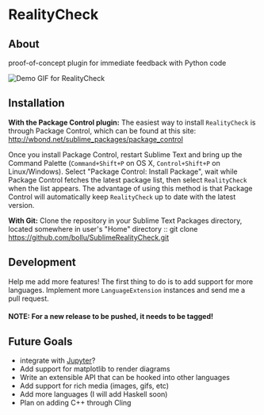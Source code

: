 RealityCheck
=========

## About

proof-of-concept plugin for immediate feedback with Python code

![Demo GIF for RealityCheck](http://i.imgur.com/30DnAYu.gifv)


## Installation
<!-- this is copy-pasted from sublimeCodeIntel. Thanks for the great description! -->

**With the Package Control plugin:** The easiest way to install `RealityCheck` is through Package Control, which can be found at this site: http://wbond.net/sublime_packages/package_control

Once you install Package Control, restart Sublime Text and bring up the Command Palette (``Command+Shift+P`` on OS X, ``Control+Shift+P`` on Linux/Windows). Select "Package Control: Install Package", wait while Package Control fetches the latest package list, then select `RealityCheck` when the list appears. The advantage of using this method is that Package Control will automatically keep `RealityCheck` up to date with the latest version.


**With Git:** Clone the repository in your Sublime Text Packages directory, located somewhere in user's "Home" directory ::
    git clone https://github.com/bollu/SublimeRealityCheck.git

## Development

Help me add more features! The first thing to do is to add support
for more languages. Implement more `LanguageExtension` instances and
send me a pull request.

#### NOTE: For a new release to be pushed, it needs to be tagged!


## Future Goals

- integrate with [Jupyter](http://jupyter.org/)?
- Add support for matplotlib to render diagrams
- Write an extensible API that can be hooked into other languages
- Add support for rich media (images, gifs, etc)
- Add more languages (I will add Haskell soon)
- Plan on adding C++ through Cling



